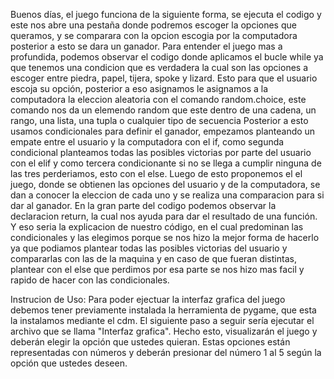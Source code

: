 Buenos días, el juego funciona de la siguiente forma, se ejecuta el codigo y este nos abre una pestaña donde podremos escoger la opciones que queramos, y se comparara con la opcion escogia por la computadora posterior a esto se dara un ganador. 
Para entender el juego mas a profundida, podemos observar el codigo donde aplicamos el bucle while ya que tenemos una condicion que es verdadera la cual son las opciones a escoger entre piedra, papel, tijera, spoke y lizard. Esto para que el usuario escoja su opción, posterior a eso asignamos le asignamos a la computadora la eleccion aleatoria con el comando random.choice, este comando nos da un elemendo random que este dentro de una cadena, un rango, una lista, una tupla o cualquier tipo de secuencia 
Posterior a esto usamos condicionales para definir el ganador, empezamos planteando un empate entre el usuario y la computadora con el if, como segunda condicional planteamos todas las posibles victorias por parte del usuario con el elif y como tercera condicionante si no se llega a cumplir ninguna de las tres perderiamos, esto con el else.
Luego de esto proponemos el el juego, donde se obtienen las opciones del usuario y de la computadora, se dan a conocer la eleccion de cada uno y se realiza una comparacion para si dar al ganador.
En la gran parte del codigo podemos observar la declaracion return, la cual nos ayuda para dar el resultado de una función.
Y eso seria la explicacion de nuestro código, en el cual predominan las condicionales y las elegimos porque se nos hizo la mejor forma de hacerlo ya que podiamos plantear todas las posibles victorias del usuario y compararlas con las de la maquina y en caso de que fueran distintas, plantear con el else que perdimos por esa parte se nos hizo mas facil y rapido de hacer con las condicionales.

Instrucion de Uso:
Para poder ejectuar la interfaz grafica del juego debemos tener previamente instalada la herramienta de pygame, que esta la instalamos mediante el cdm.
El siguiente paso a seguir sería ejecutar el archivo que se llama "Interfaz grafica". Hecho esto, visualizarán el juego y deberán elegir la opción que ustedes quieran. Estas opciones están representadas con números y deberán presionar del número 1 al 5 según la opción que ustedes deseen.
